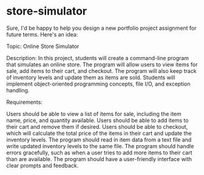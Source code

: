 # store-simulator
Sure, I'd be happy to help you design a new portfolio project assignment for future terms. Here's an idea:

Topic: Online Store Simulator

Description:
In this project, students will create a command-line program that simulates an online store. The program will allow users to view items for sale, add items to their cart, and checkout. The program will also keep track of inventory levels and update them as items are sold. Students will implement object-oriented programming concepts, file I/O, and exception handling.

Requirements:

Users should be able to view a list of items for sale, including the item name, price, and quantity available.
Users should be able to add items to their cart and remove them if desired.
Users should be able to checkout, which will calculate the total price of the items in their cart and update the inventory levels.
The program should read in item data from a text file and write updated inventory levels to the same file.
The program should handle errors gracefully, such as when a user tries to add more items to their cart than are available.
The program should have a user-friendly interface with clear prompts and feedback.
